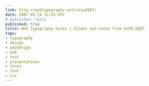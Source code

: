 ```yaml
---
link: http://webtypography.net/sxsw2007/
date: 2007-03-14 12:13 UTC
# published: false
published: true
title: Web Typography Sucks | Slides and notes from SxSW 2007
tags:
- typography
- design
- webdesign
- web
- text
- presentations
- fonts
- font
- css
---
```



